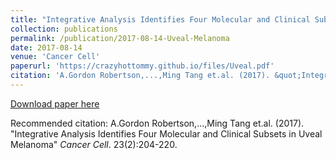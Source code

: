 ```yaml
---
title: "Integrative Analysis Identifies Four Molecular and Clinical Subsets in Uveal Melanoma"
collection: publications
permalink: /publication/2017-08-14-Uveal-Melanoma
date: 2017-08-14
venue: 'Cancer Cell'
paperurl: 'https://crazyhottommy.github.io/files/Uveal.pdf'
citation: 'A.Gordon Robertson,...,Ming Tang et.al. (2017). &quot;Integrative Analysis Identifies Four Molecular and Clinical Subsets in Uveal Melanoma&quot; <i>Cancer Cell</i>. 23(2):204-220.'
---
```


<a href='https://crazyhottommy.github.io/files/Uveal.pdf'>Download paper here</a>

Recommended citation: A.Gordon Robertson,...,Ming Tang et.al. (2017). "Integrative Analysis Identifies Four Molecular and Clinical Subsets in Uveal Melanoma" <i>Cancer Cell</i>. 23(2):204-220.
